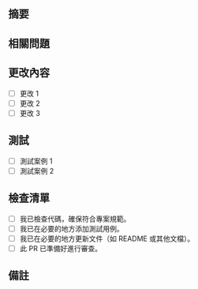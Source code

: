 ## 摘要

<!-- 請提供本次更改的簡要說明。 -->

## 相關問題

<!-- 如果有關聯的問題，請引用，例如："修復 #123"。 -->

## 更改內容

- [ ] 更改 1  
- [ ] 更改 2  
- [ ] 更改 3  

## 測試

<!-- 請描述你如何測試這些更改。 -->

- [ ] 測試案例 1  
- [ ] 測試案例 2  

## 檢查清單

- [ ] 我已檢查代碼，確保符合專案規範。  
- [ ] 我已在必要的地方添加測試用例。  
- [ ] 我已在必要的地方更新文件（如 README 或其他文檔）。  
- [ ] 此 PR 已準備好進行審查。

## 備註

<!-- 如果有其他需要注意的事項，請在此處補充說明。 -->

